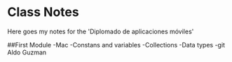 # Class Notes

Here goes my notes for the 'Diplomado de aplicaciones móviles'

##First Module
-Mac
-Constans and variables
-Collections
-Data types
-git
Aldo Guzman
